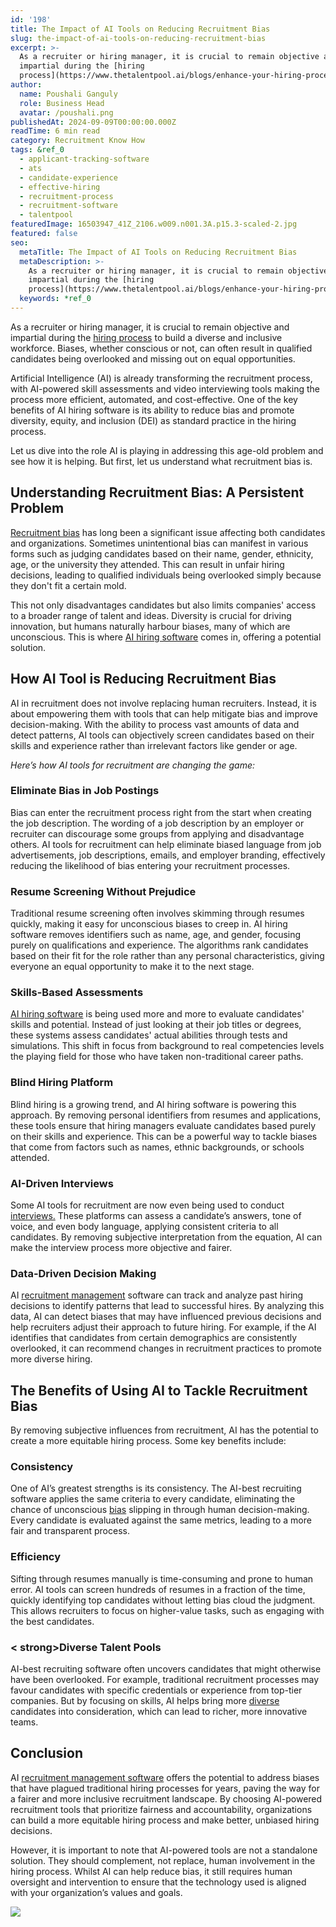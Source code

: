 ```yaml
---
id: '198'
title: The Impact of AI Tools on Reducing Recruitment Bias
slug: the-impact-of-ai-tools-on-reducing-recruitment-bias
excerpt: >-
  As a recruiter or hiring manager, it is crucial to remain objective and
  impartial during the [hiring
  process](https://www.thetalentpool.ai/blogs/enhance-your-hiring-process-with-vendor-management-sys...
author:
  name: Poushali Ganguly
  role: Business Head
  avatar: /poushali.png
publishedAt: 2024-09-09T00:00:00.000Z
readTime: 6 min read
category: Recruitment Know How
tags: &ref_0
  - applicant-tracking-software
  - ats
  - candidate-experience
  - effective-hiring
  - recruitment-process
  - recruitment-software
  - talentpool
featuredImage: 16503947_41Z_2106.w009.n001.3A.p15.3-scaled-2.jpg
featured: false
seo:
  metaTitle: The Impact of AI Tools on Reducing Recruitment Bias
  metaDescription: >-
    As a recruiter or hiring manager, it is crucial to remain objective and
    impartial during the [hiring
    process](https://www.thetalentpool.ai/blogs/enhance-your-hiring-process-with-vendor-management-sys...
  keywords: *ref_0
---
```


As a recruiter or hiring manager, it is crucial to remain objective and impartial during the [hiring process](https://www.thetalentpool.ai/blogs/enhance-your-hiring-process-with-vendor-management-system "hiring process") to build a diverse and inclusive workforce. Biases, whether conscious or not, can often result in qualified candidates being overlooked and missing out on equal opportunities.

Artificial Intelligence (AI) is already transforming the recruitment process, with AI-powered skill assessments and video interviewing tools making the process more efficient, automated, and cost-effective. One of the key benefits of AI hiring software is its ability to reduce bias and promote diversity, equity, and inclusion (DEI) as standard practice in the hiring process.

Let us dive into the role AI is playing in addressing this age-old problem and see how it is helping. But first, let us understand what recruitment bias is.

## **Understanding Recruitment Bias: A Persistent Problem**

[Recruitment bias](https://www.thetalentpool.ai/blogs/how-to-tackle-unconscious-bias-in-the-workplace "Recruitment bias") has long been a significant issue affecting both candidates and organizations. Sometimes unintentional bias can manifest in various forms such as judging candidates based on their name, gender, ethnicity, age, or the university they attended. This can result in unfair hiring decisions, leading to qualified individuals being overlooked simply because they don't fit a certain mold.

This not only disadvantages candidates but also limits companies' access to a broader range of talent and ideas. Diversity is crucial for driving innovation, but humans naturally harbour biases, many of which are unconscious. This is where [AI hiring software](https://www.thetalentpool.ai/blogs/maximize-your-hiring-potential-with-ai-recruitment-software "AI hiring software") comes in, offering a potential solution.

## **How AI Tool is Reducing Recruitment Bias**

AI in recruitment does not involve replacing human recruiters. Instead, it is about empowering them with tools that can help mitigate bias and improve decision-making. With the ability to process vast amounts of data and detect patterns, AI tools can objectively screen candidates based on their skills and experience rather than irrelevant factors like gender or age.

_Here’s how AI tools for recruitment are changing the game:_

### Eliminate Bias in Job Postings

Bias can enter the recruitment process right from the start when creating the job description. The wording of a job description by an employer or recruiter can discourage some groups from applying and disadvantage others. AI tools for recruitment can help eliminate biased language from job advertisements, job descriptions, emails, and employer branding, effectively reducing the likelihood of bias entering your recruitment processes.

### Resume Screening Without Prejudice

Traditional resume screening often involves skimming through resumes quickly, making it easy for unconscious biases to creep in. AI hiring software removes identifiers such as name, age, and gender, focusing purely on qualifications and experience. The algorithms rank candidates based on their fit for the role rather than any personal characteristics, giving everyone an equal opportunity to make it to the next stage.

### Skills-Based Assessments

[AI hiring software](https://www.thetalentpool.ai/best-ai-recruitment-software "AI hiring software") is being used more and more to evaluate candidates' skills and potential. Instead of just looking at their job titles or degrees, these systems assess candidates' actual abilities through tests and simulations. This shift in focus from background to real competencies levels the playing field for those who have taken non-traditional career paths.

### Blind Hiring Platform

Blind hiring is a growing trend, and AI hiring software is powering this approach. By removing personal identifiers from resumes and applications, these tools ensure that hiring managers evaluate candidates based purely on their skills and experience. This can be a powerful way to tackle biases that come from factors such as names, ethnic backgrounds, or schools attended.

### AI-Driven Interviews

Some AI tools for recruitment are now even being used to conduct [interviews.](https://www.thetalentpool.ai/interview-management-software-wip "interviews. ") These platforms can assess a candidate’s answers, tone of voice, and even body language, applying consistent criteria to all candidates. By removing subjective interpretation from the equation, AI can make the interview process more objective and fairer.

### Data-Driven Decision Making

AI [recruitment management](https://www.thetalentpool.ai/blogs/top-trends-in-recruitment-management-systems-for-2024 "recruitment management") software can track and analyze past hiring decisions to identify patterns that lead to successful hires. By analyzing this data, AI can detect biases that may have influenced previous decisions and help recruiters adjust their approach to future hiring. For example, if the AI identifies that candidates from certain demographics are consistently overlooked, it can recommend changes in recruitment practices to promote more diverse hiring.

## **The Benefits of Using AI to Tackle Recruitment Bias**

By removing subjective influences from recruitment, AI has the potential to create a more equitable hiring process. Some key benefits include:

### **Consistency**

One of AI’s greatest strengths is its consistency. The AI-best recruiting software applies the same criteria to every candidate, eliminating the chance of unconscious [bias](https://www.thetalentpool.ai/blogs/how-identify-and-avoid-interview-bias "bias ") slipping in through human decision-making. Every candidate is evaluated against the same metrics, leading to a more fair and transparent process.

### **Efficiency**

Sifting through resumes manually is time-consuming and prone to human error. AI tools can screen hundreds of resumes in a fraction of the time, quickly identifying top candidates without letting bias cloud the judgment. This allows recruiters to focus on higher-value tasks, such as engaging with the best candidates.

### < strong>Diverse Talent Pools

AI-best recruiting software often uncovers candidates that might otherwise have been overlooked. For example, traditional recruitment processes may favour candidates with specific credentials or experience from top-tier companies. But by focusing on skills, AI helps bring more [diverse](https://www.thetalentpool.ai/blogs/7-effective-diversity-recruiting-strategies-for-recruiters "diverse") candidates into consideration, which can lead to richer, more innovative teams.

## **Conclusion**

AI [recruitment management software](https://www.thetalentpool.ai/blogs/key-elements-of-recruitment-management-system "recruitment management software ") offers the potential to address biases that have plagued traditional hiring processes for years, paving the way for a fairer and more inclusive recruitment landscape. By choosing AI-powered recruitment tools that prioritize fairness and accountability, organizations can build a more equitable hiring process and make better, unbiased hiring decisions.

However, it is important to note that AI-powered tools are not a standalone solution. They should complement, not replace, human involvement in the hiring process. Whilst AI can help reduce bias, it still requires human oversight and intervention to ensure that the technology used is aligned with your organization’s values and goals.

![](images/1-16503947_41Z_2106.w009.n001.3A.p15.3-1024x512.jpg)
